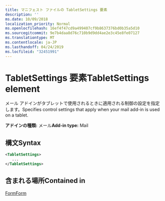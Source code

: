 ```yaml
---
title: マニフェスト ファイルの TabletSettings 要素
description: ''
ms.date: 10/09/2018
localization_priority: Normal
ms.openlocfilehash: 16ef4f47cd9a499407cf9b8637376bd0b35a5d10
ms.sourcegitcommit: 9e7b4daa8d76c710b9d9dd4ae2e3c45e8fe07127
ms.translationtype: MT
ms.contentlocale: ja-JP
ms.lasthandoff: 04/24/2019
ms.locfileid: "32451991"
---
```

# <a name="tabletsettings-element"></a><span data-ttu-id="fdc72-102">TabletSettings 要素</span><span class="sxs-lookup"><span data-stu-id="fdc72-102">TabletSettings element</span></span>

<span data-ttu-id="fdc72-103">メール アドインがタブレットで使用されるときに適用される制御の設定を指定します。</span><span class="sxs-lookup"><span data-stu-id="fdc72-103">Specifies control settings that apply when your mail add-in is used on a tablet.</span></span>

<span data-ttu-id="fdc72-104">**アドインの種類:** メール</span><span class="sxs-lookup"><span data-stu-id="fdc72-104">**Add-in type:** Mail</span></span>

## <a name="syntax"></a><span data-ttu-id="fdc72-105">構文</span><span class="sxs-lookup"><span data-stu-id="fdc72-105">Syntax</span></span>

```XML
<TabletSettings>
   ...
</TabletSettings>
```

## <a name="contained-in"></a><span data-ttu-id="fdc72-106">含まれる場所</span><span class="sxs-lookup"><span data-stu-id="fdc72-106">Contained in</span></span>

[<span data-ttu-id="fdc72-107">Form</span><span class="sxs-lookup"><span data-stu-id="fdc72-107">Form</span></span>](form.md)

